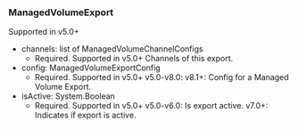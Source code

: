 ### ManagedVolumeExport
Supported in v5.0+

- channels: list of ManagedVolumeChannelConfigs
  - Required. Supported in v5.0+
  Channels of this export.
- config: ManagedVolumeExportConfig
  - Required. Supported in v5.0+
  v5.0-v8.0:
  v8.1+: Config for a Managed Volume Export.
- isActive: System.Boolean
  - Required. Supported in v5.0+
  v5.0-v6.0: Is export active.
  v7.0+: Indicates if export is active.
